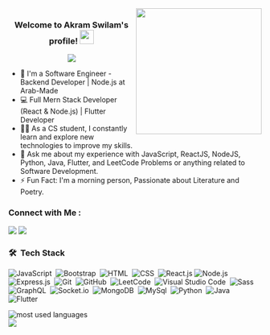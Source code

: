 
<img width="250" align="right" src="https://c.tenor.com/_DOBjnGspYAAAAAM/code-coding.gif">

<h3 align="center">
  Welcome to Akram Swilam's profile!
  <img src="https://media.giphy.com/media/hvRJCLFzcasrR4ia7z/giphy.gif" width="28">
</h3>

<!-- Typing SVG by DenverCoder1 - https://github.com/DenverCoder1/readme-typing-svg -->
<p align="center">
  <a href="https://github.com/DenverCoder1/readme-typing-svg"><img src="https://readme-typing-svg.herokuapp.com/?lines=Full-stack%20web%20developer;Always%20learning%20new%20things&font=Fira%20Code&center=true&width=440&height=45&color=f75c7e&vCenter=true&size=22"></a>
</p> 

- 🏢 I'm a Software Engineer - Backend Developer | Node.js at Arab-Made
- 💻 Full Mern Stack Developer (React & Node.js) | Flutter Developer
- 👨‍💻 As a CS student, I constantly learn and explore new technologies to improve my skills.
- 💬 Ask me about my experience with JavaScript, ReactJS, NodeJS, Python, Java, Flutter, and LeetCode Problems or anything related to Software Development.
- ⚡ Fun Fact: I'm a morning person, Passionate about Literature and Poetry.


### Connect with Me :

<a href="https://www.linkedin.com/in/akram-mahmoud-swilam-/" target="_blank"><img src="https://img.shields.io/badge/-Akram%20Swilam-0077B5?style=for-the-badge&logo=Linkedin&logoColor=white"/></a>
<a href="https://t.me/akramswilam" target="_blank"><img src="https://img.shields.io/badge/-Akram%20Swilam-0077B5?style=for-the-badge&logo=Telegram&logoColor=white"/></a>
### 🛠 &nbsp;Tech Stack
![JavaScript](https://img.shields.io/badge/-JavaScript-05122A?style=flat&logo=javascript)&nbsp;
![Bootstrap](https://img.shields.io/badge/-Bootstrap-05122A?style=flat&logo=bootstrap&logoColor=563D7C)&nbsp;
![HTML](https://img.shields.io/badge/-HTML-05122A?style=flat&logo=HTML5)&nbsp;
![CSS](https://img.shields.io/badge/-CSS-05122A?style=flat&logo=CSS3&logoColor=1572B6)&nbsp;
![React.js](https://img.shields.io/badge/-React-05122A?style=flat&logo=react)
![Node.js](https://img.shields.io/badge/-Node.js-05122A?style=flat&logo=node.js&logoColor=339933)&nbsp;
![Express.js](https://img.shields.io/badge/-Express.js%20-05122A?style=flat&logo=Express.js)&nbsp;
![Git](https://img.shields.io/badge/-Git-05122A?style=flat&logo=git)&nbsp;
![GitHub](https://img.shields.io/badge/-GitHub-05122A?style=flat&logo=github)&nbsp;
![LeetCode](https://img.shields.io/badge/-LeetCode-05122A?style=flat&logo=leetCode)&nbsp;
![Visual Studio Code](https://img.shields.io/badge/-Visual%20Studio%20Code-05122A?style=flat&logo=visual-studio-code&logoColor=007ACC)&nbsp;
![Sass](https://img.shields.io/badge/-Sass-05122A?style=flat&logo=sass)&nbsp;
![GraphQL](https://img.shields.io/badge/-GraphQL-05122A?style=flat&logo=GraphQL)&nbsp;
![Socket.io](https://img.shields.io/badge/-Socket.io%20-05122A?style=flat&logo=Socket.io)&nbsp;
![MongoDB](https://img.shields.io/badge/-MongoDB-05122A?style=flat&logo=MongoDB)&nbsp;
![MySql](https://img.shields.io/badge/-MySql%20-05122A?style=flat&logo=MySql)&nbsp;
![Python](https://img.shields.io/badge/-Python%20-05122A?style=flat&logo=python)&nbsp;
![Java](https://img.shields.io/badge/-Java%20-05122A?style=flat&logo=java)&nbsp;
![Flutter](https://img.shields.io/badge/-Flutter%20-05122A?style=flat&logo=flutter)&nbsp;




<img align="left" src="https://github-readme-stats.vercel.app/api/top-langs?username=yousefdergham&show_icons=true&locale=en&layout=compact&theme=radical" alt="most used languages" />
<br>
<a href="https://komarev.com/ghpvc/?username=yousefdergham&style=for-the-badge">
    <img src="https://komarev.com/ghpvc/?username=yousefdergham&style=for-the-badge">
</a>
